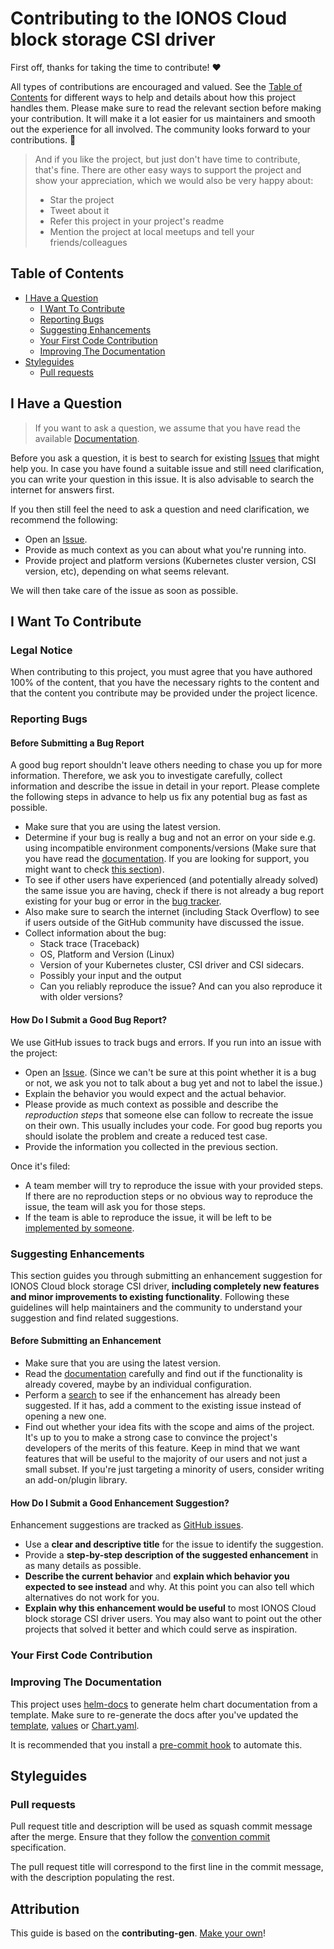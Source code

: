 # Contributing to the IONOS Cloud block storage CSI driver

First off, thanks for taking the time to contribute! ❤️

All types of contributions are encouraged and valued. See the [Table of Contents](#table-of-contents) for different ways
to help and details about how this project handles them. Please make sure to read the relevant section before making
your contribution. It will make it a lot easier for us maintainers and smooth out the experience for all involved. The
community looks forward to your contributions. 🎉

> And if you like the project, but just don't have time to contribute, that's fine. There are other easy ways to support
> the project and show your appreciation, which we would also be very happy about:
> - Star the project
> - Tweet about it
> - Refer this project in your project's readme
> - Mention the project at local meetups and tell your friends/colleagues

## Table of Contents

- [I Have a Question](#i-have-a-question)
  - [I Want To Contribute](#i-want-to-contribute)
  - [Reporting Bugs](#reporting-bugs)
  - [Suggesting Enhancements](#suggesting-enhancements)
  - [Your First Code Contribution](#your-first-code-contribution)
  - [Improving The Documentation](#improving-the-documentation)
- [Styleguides](#styleguides)
  - [Pull requests](#pull-requests)


## I Have a Question

> If you want to ask a question, we assume that you have read the available
> [Documentation](https://github.com/ionos-cloud/ionoscloud-blockstorage-csi-driver/blob/main/README.md).

Before you ask a question, it is best to search for existing
[Issues](https://github.com/ionos-cloud/ionoscloud-blockstorage-csi-driver/issues) that might help you. In case you have
found a suitable issue and still need clarification, you can write your question in this issue. It is also advisable to
search the internet for answers first.

If you then still feel the need to ask a question and need clarification, we recommend the following:

- Open an [Issue](https://github.com/ionos-cloud/ionoscloud-blockstorage-csi-driver/issues/new).
- Provide as much context as you can about what you're running into.
- Provide project and platform versions (Kubernetes cluster version, CSI version, etc), depending on what seems
  relevant.

We will then take care of the issue as soon as possible.

## I Want To Contribute

### Legal Notice
When contributing to this project, you must agree that you have authored 100% of the content, that you have the
necessary rights to the content and that the content you contribute may be provided under the project licence.

### Reporting Bugs

#### Before Submitting a Bug Report

A good bug report shouldn't leave others needing to chase you up for more information. Therefore, we ask you to
investigate carefully, collect information and describe the issue in detail in your report. Please complete the
following steps in advance to help us fix any potential bug as fast as possible.

- Make sure that you are using the latest version.
- Determine if your bug is really a bug and not an error on your side e.g. using incompatible environment
  components/versions (Make sure that you have read the
  [documentation](https://github.com/ionos-cloud/ionoscloud-blockstorage-csi-driver/blob/main/README.md).
  If you are looking for support, you might want to check [this section](#i-have-a-question)).
- To see if other users have experienced (and potentially already solved) the same issue you are having, check if there
  is not already a bug report existing for your bug or error in the
  [bug tracker](https://github.com/ionos-cloud/ionoscloud-blockstorage-csi-driver/issues?q=label%3Abug).
- Also make sure to search the internet (including Stack Overflow) to see if users outside of the GitHub community have discussed the issue.
- Collect information about the bug:
  - Stack trace (Traceback)
  - OS, Platform and Version (Linux)
  - Version of your Kubernetes cluster, CSI driver and CSI sidecars.
  - Possibly your input and the output
  - Can you reliably reproduce the issue? And can you also reproduce it with older versions?

#### How Do I Submit a Good Bug Report?

We use GitHub issues to track bugs and errors. If you run into an issue with the project:

- Open an [Issue](https://github.com/ionos-cloud/ionoscloud-blockstorage-csi-driver/issues/new). (Since we can't be sure
  at this point whether it is a bug or not, we ask you not to talk about a bug yet and not to label the issue.)
- Explain the behavior you would expect and the actual behavior.
- Please provide as much context as possible and describe the *reproduction steps* that someone else can follow to
  recreate the issue on their own. This usually includes your code. For good bug reports you should isolate the problem
  and create a reduced test case.
- Provide the information you collected in the previous section.

Once it's filed:

- A team member will try to reproduce the issue with your provided steps. If there are no reproduction steps or no
  obvious way to reproduce the issue, the team will ask you for those steps.
- If the team is able to reproduce the issue, it will be left to be
  [implemented by someone](#your-first-code-contribution).

### Suggesting Enhancements

This section guides you through submitting an enhancement suggestion for IONOS Cloud block storage CSI driver,
**including completely new features and minor improvements to existing functionality**. Following these guidelines will
help maintainers and the community to understand your suggestion and find related suggestions.

#### Before Submitting an Enhancement

- Make sure that you are using the latest version.
- Read the [documentation](https://github.com/ionos-cloud/ionoscloud-blockstorage-csi-driver/blob/main/README.md)
  carefully and find out if the functionality is already covered, maybe by an individual configuration.
- Perform a [search](https://github.com/ionos-cloud/ionoscloud-blockstorage-csi-driver/issues) to see if the enhancement
  has already been suggested. If it has, add a comment to the existing issue instead of opening a new one.
- Find out whether your idea fits with the scope and aims of the project. It's up to you to make a strong case to
  convince the project's developers of the merits of this feature. Keep in mind that we want features that will be
  useful to the majority of our users and not just a small subset. If you're just targeting a minority of users,
  consider writing an add-on/plugin library.

#### How Do I Submit a Good Enhancement Suggestion?

Enhancement suggestions are tracked as
[GitHub issues](https://github.com/ionos-cloud/ionoscloud-blockstorage-csi-driver/issues).

- Use a **clear and descriptive title** for the issue to identify the suggestion.
- Provide a **step-by-step description of the suggested enhancement** in as many details as possible.
- **Describe the current behavior** and **explain which behavior you expected to see instead** and why. At this point
  you can also tell which alternatives do not work for you.
- **Explain why this enhancement would be useful** to most IONOS Cloud block storage CSI driver users. You may also want
  to point out the other projects that solved it better and which could serve as inspiration.

### Your First Code Contribution

<!-- TODO -->

### Improving The Documentation

This project uses [helm-docs](https://github.com/norwoodj/helm-docs) to generate helm chart documentation from a template.
Make sure to re-generate the docs after you've updated the
[template](./charts/ionoscloud-blockstorage-csi-driver/README.md.gotmpl),
[values](./charts/ionoscloud-blockstorage-csi-driver/values.yaml) or
[Chart.yaml](./charts/ionoscloud-blockstorage-csi-driver/Chart.yaml).

It is recommended that you install a
[pre-commit hook](https://github.com/norwoodj/helm-docs/blob/master/README.md#pre-commit-hook) to automate this.

## Styleguides

### Pull requests

Pull request title and description will be used as squash commit message after the merge.
Ensure that they follow the [convention commit](https://www.conventionalcommits.org/en/v1.0.0/) specification.

The pull request title will correspond to the first line in the commit message, with the description populating the
rest.

## Attribution
This guide is based on the **contributing-gen**. [Make your own](https://github.com/bttger/contributing-gen)!
